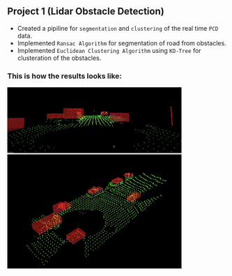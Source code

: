 ## Project 1 (Lidar Obstacle Detection)

- Created a pipiline for `segmentation` and `clustering` of the real time `PCD` data. 
- Implemented `Ransac Algorithm` for segmentation of road from obstacles.
- Implemented `Euclidean Clustering Algorithm` using `KD-Tree` for clusteration of the obstacles.

### This is how the results looks like:

<img src=Lidar/media/result1.gif width="400">

<img src=Lidar/media/result2.gif width="400">




